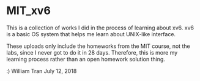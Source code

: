 # MIT_xv6
This is a collection of works I did in the process of learning about xv6. 
xv6 is a basic OS system that helps me learn about UNIX-like interface.

These uploads only include the homeworks from the MIT course, not the labs, since I never got to do it in 28 days. Therefore, this is more my learning process rather than an open homework solution thing.

:)
William Tran
July 12, 2018
